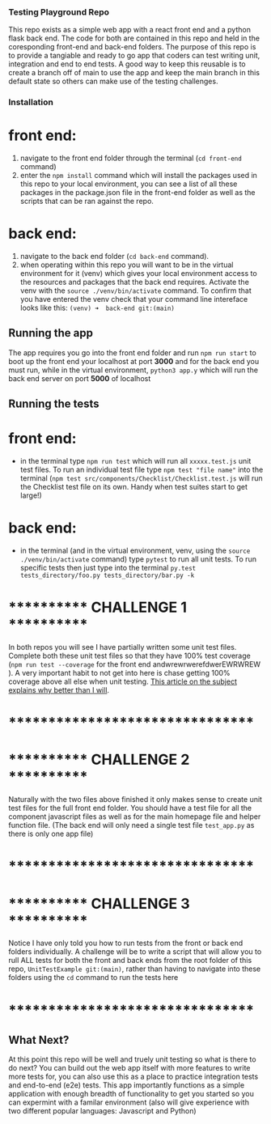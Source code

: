 ### Testing Playground Repo

This repo exists as a simple web app with a react front end and a python flask back end. The code for both are contained in this repo and held in the coresponding front-end and back-end folders. The purpose of this repo is to provide a tangiable and ready to go app that coders can test writing unit, integration and end to end tests. A good way to keep this reusable is to create a branch off of main to use the app and keep the main branch in this default state so others can make use of the testing challenges.

### Installation

# front end: 
1. navigate to the front end folder through the terminal (`cd front-end` command) 
2. enter the `npm install` command which will install the packages used in this repo to your local environment, you can see a list of all these packages in the package.json file in the front-end folder as well as the scripts that can be ran against the repo.

# back end: 
1. navigate to the back end folder (`cd back-end` command). 
2. when operating within this repo you will want to be in the virtual environment for it (venv) which gives your local environment access to the resources and packages that the back end requires. Activate the venv with the `source ./venv/bin/activate` command. To confirm that you have entered the venv check that your command line intereface looks like this: `(venv) ➜  back-end git:(main)`

## Running the app

The app requires you go into the front end folder and run `npm run start` to boot up the front end your localhost at port **3000** and for the back end you must run, while in the virtual environment, `python3 app.y` which will run the back end server on port **5000** of localhost

## Running the tests

# front end:
- in the terminal type `npm run test` which will run all `xxxxx.test.js` unit test files. To run an individual test file type `npm test "file name"` into the terminal (`npm test src/components/Checklist/Checklist.test.js` will run the Checklist test file on its own. Handy when test suites start to get large!)

# back end:
- in the terminal (and in the virtual environment, venv, using the `source ./venv/bin/activate` command) type `pytest` to run all unit tests. To run specific tests then just type into the terminal `py.test tests_directory/foo.py tests_directory/bar.py -k`

# ********** CHALLENGE 1 **********
In both repos you will see I have partially written some unit test files. Complete both these unit test files so that they have 100% test coverage (`npm run test --coverage` for the front end andwrewrwerefdwerEWRWREW ). A very important habit to not get into here is chase getting 100% coverage above all else when unit testing. [This article on the subject explains why better than I will](https://methodpoet.com/100-code-coverage/#:~:text=For%20example%2C%20100%25%20code%20coverage).
# *******************************

# ********** CHALLENGE 2 **********
Naturally with the two files above finished it only makes sense to create unit test files for the full front end folder. You should have a test file for all the component javascript files as well as for the main homepage file and helper function file. (The back end will only need a single test file `test_app.py` as there is only one app file)
# *******************************

# ********** CHALLENGE 3 **********
Notice I have only told you how to run tests from the front or back end folders individually. A challenge will be to write a script that will allow you to rull ALL tests for both the front and back ends from the root folder of this repo, `UnitTestExample git:(main)`, rather than having to navigate into these folders using the `cd` command to run the tests here
# *******************************

## What Next?

At this point this repo will be well and truely unit testing so what is there to do next? You can build out the web app itself with more features to write more tests for, you can also use this as a place to practice integration tests and end-to-end (e2e) tests. This app importantly functions as a simple application with enough breadth of functionality to get you started so you can expermint with a familar environment (also will give experience with two different popular languages: Javascript and Python)
